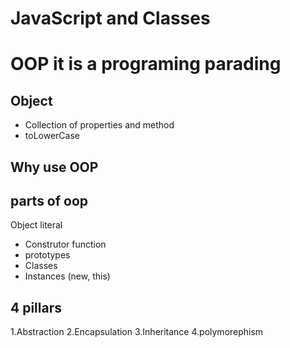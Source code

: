 # JavaScript and Classes

# OOP it is a programing parading 

##  Object 
- Collection of properties and method
- toLowerCase

## Why use OOP

## parts of oop
Object literal

- Construtor function
- prototypes 
- Classes
- Instances (new, this)


## 4 pillars
1.Abstraction
2.Encapsulation
3.Inheritance
4.polymorephism